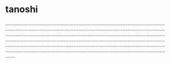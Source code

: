 # tanoshi
................................................................................................................................................................................................................................................................................................................................................................................................................................................................................................................................................................................................................................................................................................................................................................................